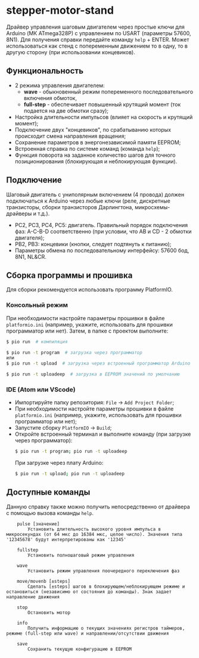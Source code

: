 # stepper-motor-stand
Драйвер управления шаговым двигателем через простые ключи для Arduino (МК ATmega328P) с управлением по USART (параметры 57600, 8N1). Для получения справки передайте команду `help` + ENTER. Может использоваться как стенд с попеременным движением то в одну, то в другую сторону (при использовании концевиков).


## Функциональность
  - 2 режима управления двигателем:
    - **wave** - обыкновенный режим попеременного последовательного включения обмоток,
    - **full-step** - обеспечивает повышенный крутящий момент (ток подается на две обмотки сразу);
  - Настройка длительности импульсов (влияет на скорость и крутящий момент);
  - Подключение двух "концевиков", по срабатыванию которых происходит смена направления вращения;
  - Сохранение параметров в энергонезависимой памяти EEPROM;
  - Встроенная справка по системе команд (команда `help`);
  - Функция поворота на заданное количество шагов для точного позиционирования (блокирующая и неблокирующая функции).


## Подключение
Шаговый двигатель с униполярным включением (4 провода) должен подключаться к Arduino через любые ключи (реле, дискретные транзисторы, сборки транзисторов Дарлингтона, микросхемы-драйверы и т.д.).
  - PC2, PC3, PC4, PC5: двигатель. Правильный порядок подключения фаз: A-C-B-D соответственно (при условии, что AB и CD - 2 обмотки двигателя);
  - PB2, PB3: концевики (кнопки, следует подтянуть к питанию);
  - Параметры обмена по последовательному интерфейсу: 57600 бод, 8N1, NL&CR.


## Сборка программы и прошивка
Для сборки рекомендуется использовать программу PlatformIO.

### Консольный режим
При необходимости настройте параметры прошивки в файле `platformio.ini` (например, укажите, использовать для прошивки программатор или нет). Затем, в папке с проектом выполните:
```bash
$ pio run  # компиляция

$ pio run -t program  # загрузка через программатор
или
$ pio run -t upload  # загрузка через встроенный программатор Arduino

$ pio run -t uploadeep  # загрузка в EEPROM значений по умолчанию
```

### IDE (Atom или VScode)
  - Импортируйте папку репозитория: `File` -> `Add Project Folder`;
  - При необходимости настройте параметры прошивки в файле `platformio.ini` (например, укажите, использовать для прошивки программатор или нет);
  - Запустите сборку `PlatformIO` -> `Build`;
  - Откройте встроенный терминал и выполните команду (при загрузке через программатор):
    ```bash
    $ pio run -t program; pio run -t uploadeep
    ```
    При загрузке через плату Arduino:
    ```sh
    $ pio run -t upload; pio run -t uploadeep
    ```


## Доступные команды
Данную справку также можно получить непосредственно от драйвера с помощью вызова команды `help`.
```
	pulse [значение]
		Установить длительность высокого уровня импульса в микросекундах (от 64 мкс до 16384 мкс, целое число). Значения типа '12345678' будут интерпретированы как '12345'

	fullstep
		Установить полношаговый режим управления

	wave
		Установить режим управления поочередного переключения фаз

    move/movenb [±steps]
        Сделать [±steps] шагов в блокирующем/неблокирующем режиме и остановиться (независимо от состояния до команды). Знак задает направление движения

    stop
        Остановить мотор

	info
		Получить информацию о текущих значениях регистров таймеров, режиме (full-step или wave) и направлении/отсутствии движения

	save
		Сохранить текущую конфигурацию в EEPROM
```
